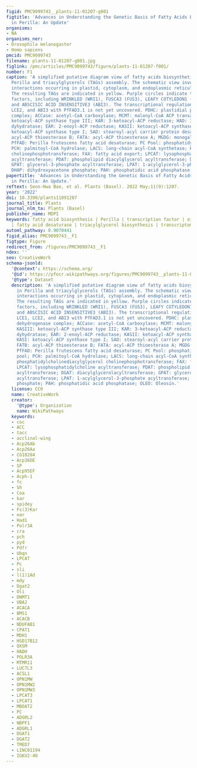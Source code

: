 ```yaml
---
figid: PMC9099743__plants-11-01207-g001
figtitle: 'Advances in Understanding the Genetic Basis of Fatty Acids Biosynthesis
  in Perilla: An Update'
organisms:
- NA
organisms_ner:
- Drosophila melanogaster
- Homo sapiens
pmcid: PMC9099743
filename: plants-11-01207-g001.jpg
figlink: /pmc/articles/PMC9099743/figure/plants-11-01207-f001/
number: F1
caption: 'A simplified putative diagram view of fatty acids biosynthetic pathway in
  Perilla and triacylglycerols (TAGs) assembly. The schematic view involved bio-chemical
  interactions occurring in plastid, cytoplasm, and endoplasmic reticulum, respectively.
  The resulting TAGs are indicated in yellow. Purple circles indicate transcription
  factors, including WRINKLED (WRI1), FUSCA3 (FUS3), LEAFY COTYLEDON1 (LEC1, LCE2),
  and ABSCISIC ACID INSENSITIVE3 (ABI3). The transcriptional regulation of FUS3, LCE1,
  LCE2, and ABI3 with PfFAD3.1 is not yet uncovered. PDHC: plastidial pyruvate dehydrogenase
  complex; ACCase: acetyl-CoA carboxylase; MCMT: malonyl-CoA ACP transacylase; KASIII:
  ketoacyl-ACP synthase type III; KAR: 3-ketoacyl-ACP reductase; HAD: 3-hydroxyacyl-ACP
  dyhydratase; EAR: 2-enoyl-ACP reductase; KASII: ketoacyl-ACP synthase type II; KASI:
  ketoacyl-ACP synthase type I; SAD: stearoyl-acyl carrier protein desaturase; FATB:
  acyl-ACP thioesterase B; FATA: acyl-ACP thioesterase A; MGDG: monogalactosyldiacylglycerol;
  PfFAD: Perilla frutescens fatty acid desaturase; PC Pool: phosphatidylcholines pool;
  PCH: palmitoyl-CoA hydrolase; LACS: long-chain acyl-CoA synthetase; PDCT: phosphatidylcholinediacylglycerol
  cholinephosphotransferase; FAX: fatty acid export; LPCAT: lysophosphatidylcholine
  acyltransferase; PDAT: phospholipid diacylglycerol acyltransferase; DGAT: diacylglycerolacyltransferase;
  GPAT: glycerol-3-phosphate acyltransferase; LPAT: 1-acylglycerol-3-phosphate acyltransferase;
  DHAP: dihydroxyacetone phosphate; PAH: phosphatidic acid phosphatase; OLEO: Oleosin.'
papertitle: 'Advances in Understanding the Genetic Basis of Fatty Acids Biosynthesis
  in Perilla: An Update.'
reftext: Seon-Hwa Bae, et al. Plants (Basel). 2022 May;11(9):1207.
year: '2022'
doi: 10.3390/plants11091207
journal_title: Plants
journal_nlm_ta: Plants (Basel)
publisher_name: MDPI
keywords: fatty acid biosynthesis | Perilla | transcription factor | oil crop | genomics
  | fatty acid desaturase | triacylglycerol biosynthesis | transcriptomics
automl_pathway: 0.9070441
figid_alias: PMC9099743__F1
figtype: Figure
redirect_from: /figures/PMC9099743__F1
ndex: ''
seo: CreativeWork
schema-jsonld:
  '@context': https://schema.org/
  '@id': https://pfocr.wikipathways.org/figures/PMC9099743__plants-11-01207-g001.html
  '@type': Dataset
  description: 'A simplified putative diagram view of fatty acids biosynthetic pathway
    in Perilla and triacylglycerols (TAGs) assembly. The schematic view involved bio-chemical
    interactions occurring in plastid, cytoplasm, and endoplasmic reticulum, respectively.
    The resulting TAGs are indicated in yellow. Purple circles indicate transcription
    factors, including WRINKLED (WRI1), FUSCA3 (FUS3), LEAFY COTYLEDON1 (LEC1, LCE2),
    and ABSCISIC ACID INSENSITIVE3 (ABI3). The transcriptional regulation of FUS3,
    LCE1, LCE2, and ABI3 with PfFAD3.1 is not yet uncovered. PDHC: plastidial pyruvate
    dehydrogenase complex; ACCase: acetyl-CoA carboxylase; MCMT: malonyl-CoA ACP transacylase;
    KASIII: ketoacyl-ACP synthase type III; KAR: 3-ketoacyl-ACP reductase; HAD: 3-hydroxyacyl-ACP
    dyhydratase; EAR: 2-enoyl-ACP reductase; KASII: ketoacyl-ACP synthase type II;
    KASI: ketoacyl-ACP synthase type I; SAD: stearoyl-acyl carrier protein desaturase;
    FATB: acyl-ACP thioesterase B; FATA: acyl-ACP thioesterase A; MGDG: monogalactosyldiacylglycerol;
    PfFAD: Perilla frutescens fatty acid desaturase; PC Pool: phosphatidylcholines
    pool; PCH: palmitoyl-CoA hydrolase; LACS: long-chain acyl-CoA synthetase; PDCT:
    phosphatidylcholinediacylglycerol cholinephosphotransferase; FAX: fatty acid export;
    LPCAT: lysophosphatidylcholine acyltransferase; PDAT: phospholipid diacylglycerol
    acyltransferase; DGAT: diacylglycerolacyltransferase; GPAT: glycerol-3-phosphate
    acyltransferase; LPAT: 1-acylglycerol-3-phosphate acyltransferase; DHAP: dihydroxyacetone
    phosphate; PAH: phosphatidic acid phosphatase; OLEO: Oleosin.'
  license: CC0
  name: CreativeWork
  creator:
    '@type': Organization
    name: WikiPathways
  keywords:
  - coc
  - ACC
  - tacc
  - acclinal-wing
  - Acp26Ab
  - Acp26Aa
  - CG18284
  - Acp36DE
  - SP
  - Acp95EF
  - Acph-1
  - fc
  - Sh
  - Coa
  - kar
  - spidey
  - Fs(3)Kar
  - ear
  - Had1
  - Polr3A
  - cra
  - pch
  - pyd
  - Pdfr
  - Ubqn
  - LPCAT
  - Pc
  - sli
  - l(1)1Ad
  - mdy
  - Dgat2
  - Oli
  - DNMT1
  - UBA2
  - ACACA
  - BMS1
  - ACACB
  - NDUFAB1
  - CPAT1
  - MDH1
  - HSD17B12
  - OXSM
  - HADH
  - POLR3A
  - MTMR11
  - LUC7L3
  - ACSL1
  - OPN1MW
  - OPN1MW2
  - OPN1MW3
  - LPCAT3
  - LPCAT1
  - MBOAT2
  - PC
  - ADGRL2
  - NBPF1
  - ADGRL1
  - DGAT1
  - DGAT2
  - TMED7
  - LINC01194
  - IGKV2-40
---
```

